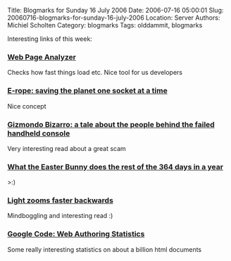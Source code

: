 Title: Blogmarks for Sunday 16 July 2006
Date: 2006-07-16 05:00:01
Slug: 20060716-blogmarks-for-sunday-16-july-2006
Location: Server
Authors: Michiel Scholten
Category: blogmarks
Tags: olddammit, blogmarks

<p>Interesting links of this week:</p>
<h3><a href="http://www.websiteoptimization.com/services/analyze/index.html">Web Page Analyzer</a></h3>
<p>Checks how fast things load etc. Nice tool for us developers</p>
<h3><a href="http://www.engadget.com/2006/07/11/e-rope-saving-the-planet-one-socket-at-a-time/">E-rope: saving the planet one socket at a time</a></h3>
<p>Nice concept</p>
<h3><a href="http://www.gamerevolution.com/static/index.php?section=feature&amp;sub=gizmondo&amp;page=index">Gizmondo Bizarro: a tale about the people behind the failed handheld console</a></h3>
<p>Very interesting read about a great scam</p>
<h3><a href="http://www.youtube.com/watch?v=BPb0po2jzfg">What the Easter Bunny does the rest of the 364 days in a year</a></h3>
<p>&gt;:)</p>
<h3><a href="http://www.abc.net.au/science/news/stories/s1649585.htm">Light zooms faster backwards</a></h3>
<p>Mindboggling and interesting read :)</p>
<h3><a href="http://code.google.com/webstats/">Google Code: Web Authoring Statistics</a></h3>
<p>Some really interesting statistics on about a billion html documents</p>
